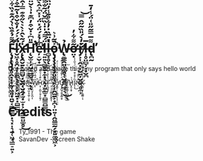 # F̵̨̡̨̢̡̡̥̭̣̦̟̰̞͖͈̣̤̬͔̻͇̳̙̣͉͓͎͉̱̜͖͉̳̠͍͕̑͌̉͒̏͑̀́̂͊̽̏͋̈́̆͌̀̚̚͠͝l̴̬͖͓̥̪̠̜͚̻̖̘͉͔̗͖̱͓̣̻̳̰̙̈́͐́́̓̐̆͒̔͂̅͒͐͋͗͒̿̏̿̈́̏͗̎̈́͑̒̽̿̀͒̔́̕̚͘̕͘͝ẋ̵̨̢̛̛̯̬̱͓̰̻̮̦̮̭̦̮̭̗̫͙̫̟͕̣̭̳̱̤͚̥́͂̀̂͐̀͛̀̋͒͊̿͗̑͌͌̏̈́͐́͗́̾͗͐̐͆̈͗͗̏̋̄̾̄̓̐̿̃̌̔̍͌̃͜͝͠H̵̨̛̬̫͎̦̺̟̲̲̬͉͔̄̎͆͐̇̌͒̓͆͊̇͗̀̆̈́̋̌͐́͗͆͊̂̌̉͑͌̽̇̊͛̈́̀͌͘̕͘͘͘̕͘͠͝ͅͅe̵̛̦̠̬̟̲͋̉̽́̈́̽̈́̍̽͆͐̂̀͂̈́̿̽̃͑̂̉̔̾͛͆̿͌͐̄̔͛́̽̃̄̆̽̚̕͝l̵̠͍͍̖̻̬̱̣̼͙͉̖͓͖̲̫͙̻͇̪̳̻̬̈́͌́̍̇̍̏͆̆̈́̃̐͌͒̓̉̂̆̄̀̅̔̀̔͒̃͝l̶̻͓̥̒̈̅̏̇̓͋̊̄̾̓̈̈̀̔̒̑̑̄̈́͑̽͆̽̇̏̚ͅo̵̢̡̧̧̧̧̡͈̥̘̙̜̩̭̫̱̙̟̪̹̤͍̜̭͖͇̰̗͙͍͚̼͖͕͐̄͂͗͛̚̕W̶̢̼̳̯͈̹͚̥̜̮̯̪̲̘͉̉͜ͅơ̶̤̣͂͌͋̓͘ŕ̸̡̛͕͎̭͓͔̮͍̦̬̻͉̥̼͕̓̀́̎̏̃̋̂̿͝l̵͎̥̤̻̹̠̟̬̪̅d̵̢̪̰͌̅̿̃̋̎͑̈́̾̒̄̕

Got bored and made this tiny program that only says hello world

Ĭ̸̢̺̟̘̰̗̣͎͉̿̓̆̀͑͛͌͗͛̚̚͝T̵͚͉̦̜̱̱̫̘͇̜̯̈́̕ ̷̪͘Ǐ̷̛̤̭̤͇̟̇͊̀̇̔̾̕͝S̴͈̭͓̟̞͖̘̻̣̼͑̂̈̚N̶̨͓̖̺̩̺͍͍͖̗̆͒ͅ'̸̭͑́͆̅̌̒̓͋͗͋̕͝T̵̺̤̼̟͖͎̥͚̦̠̬̈͐̍̃̄̀͒̌́ͅ ̶̜͈̘̼̤̟̙̬̪͔̆̾̎̿̊̅̽͗̓͌̚͝ͅW̸̱͆̈́̅̾͆̐̈̎̔́̚ͅH̴͙̹͕̺̮̣̫͎̙̼͈̗̐͊̾̉̑̏̄̕À̶̡̨͖̰͈̆̐͋͋̌͒̆͠T̴̛̛̙̪̰̼͎́̒̒͋͛͊͌́͝ ̶̧̹̘͎͔͇̮̯̬͚͓̖̿̋͐͛̍̑̏͊̚̚Ỳ̵̢̦̯̞͙̯͒̓̎̈́̓̿̕̚͜O̵̡͇̬̣̹̖͇̪͕͕̘̠̤̤̱͌́̈́̈͊̈́̑̉͗̍̈́̕̕̕U̷̧̘̭̺̘͈͍̥͇̭̞̽̈́̓͊̐̈́̈̇̽̉̇͊͝ ̴̛͚̰̣̺̤̮̦̙̞͈̜͊̾͛̊̈̇̆̂́̋́͜͠T̵̢̛̛͖̯͚̗̜̲̺̥̅H̸̬̭̠̭͓́̉Ȉ̴̝͔̍͒̄̍͊̈̑̈́̈́͛̅̓̓͘͜N̷̖͂͗̒͊́͛K̴̨̛͇̤̮̟̙̖̳͇̦̘̆̉̑̓͂̀̾̿̎̈́͆









# Credits

- Ty_1991 - The game
- SavanDev - Screen Shake
